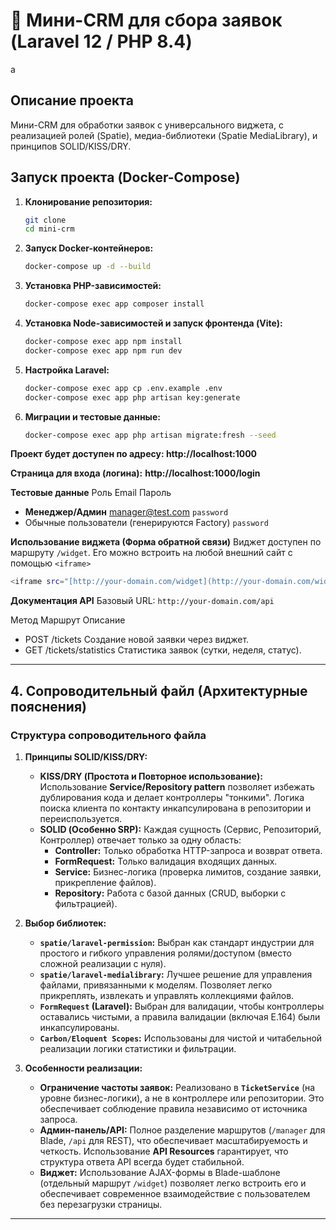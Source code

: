 # 🚀 Мини-CRM для сбора заявок (Laravel 12 / PHP 8.4)
a
## Описание проекта
Мини-CRM для обработки заявок с универсального виджета, с реализацией ролей (Spatie), медиа-библиотеки (Spatie MediaLibrary), и принципов SOLID/KISS/DRY.

## Запуск проекта (Docker-Compose)

1. **Клонирование репозитория:**
   ```bash
   git clone 
   cd mini-crm
   
2. **Запуск Docker-контейнеров:**
   ```bash
   docker-compose up -d --build

3. **Установка PHP-зависимостей:**
   ```bash
   docker-compose exec app composer install
   
4. **Установка Node-зависимостей и запуск фронтенда (Vite):**
   ```bash
   docker-compose exec app npm install
   docker-compose exec app npm run dev

5. **Настройка Laravel:**
   ```bash
   docker-compose exec app cp .env.example .env
   docker-compose exec app php artisan key:generate
   
6. **Миграции и тестовые данные:**
    ```bash
   docker-compose exec app php artisan migrate:fresh --seed

**Проект будет доступен по адресу: http://localhost:1000**

**Страница для входа (логина):** **http://localhost:1000/login**

**Тестовые данные**
Роль                    Email                      Пароль 
* **Менеджер/Админ**        manager@test.com       `password`
* Обычные пользователи	(генерируются Factory)	   `password`


**Использование виджета (Форма обратной связи)**
Виджет доступен по маршруту `/widget`. Его можно встроить на любой внешний сайт с помощью `<iframe>`
```bash
<iframe src="[http://your-domain.com/widget](http://your-domain.com/widget)" width="400" height="600" frameborder="0"></iframe>
```

**Документация API**
Базовый URL: `http://your-domain.com/api`

Метод	Маршрут	Описание
* POST	/tickets	Создание новой заявки через виджет.
* GET	/tickets/statistics	Статистика заявок (сутки, неделя, статус).

---

## 4. Сопроводительный файл (Архитектурные пояснения)

### Структура сопроводительного файла

1.  **Принципы SOLID/KISS/DRY:**
    * **KISS/DRY (Простота и Повторное использование):** Использование **Service/Repository pattern** позволяет избежать дублирования кода и делает контроллеры "тонкими". Логика поиска клиента по контакту инкапсулирована в репозитории и переиспользуется.
    * **SOLID (Особенно SRP):** Каждая сущность (Сервис, Репозиторий, Контроллер) отвечает только за одну область:
        * **Controller:** Только обработка HTTP-запроса и возврат ответа.
        * **FormRequest:** Только валидация входящих данных.
        * **Service:** Бизнес-логика (проверка лимитов, создание заявки, прикрепление файлов).
        * **Repository:** Работа с базой данных (CRUD, выборки с фильтрацией).

2.  **Выбор библиотек:**
    * **`spatie/laravel-permission`:** Выбран как стандарт индустрии для простого и гибкого управления ролями/доступом (вместо сложной реализации с нуля).
    * **`spatie/laravel-medialibrary`:** Лучшее решение для управления файлами, привязанными к моделям. Позволяет легко прикреплять, извлекать и управлять коллекциями файлов.
    * **`FormRequest` (Laravel):** Выбран для валидации, чтобы контроллеры оставались чистыми, а правила валидации (включая E.164) были инкапсулированы.
    * **`Carbon/Eloquent Scopes`:** Использованы для чистой и читабельной реализации логики статистики и фильтрации.

3.  **Особенности реализации:**
    * **Ограничение частоты заявок:** Реализовано в **`TicketService`** (на уровне бизнес-логики), а не в контроллере или репозитории. Это обеспечивает соблюдение правила независимо от источника запроса.
    * **Админ-панель/API:** Полное разделение маршрутов (`/manager` для Blade, `/api` для REST), что обеспечивает масштабируемость и четкость. Использование **API Resources** гарантирует, что структура ответа API всегда будет стабильной.
    * **Виджет:** Использование AJAX-формы в Blade-шаблоне (отдельный маршрут `/widget`) позволяет легко встроить его и обеспечивает современное взаимодействие с пользователем без перезагрузки страницы.

---
